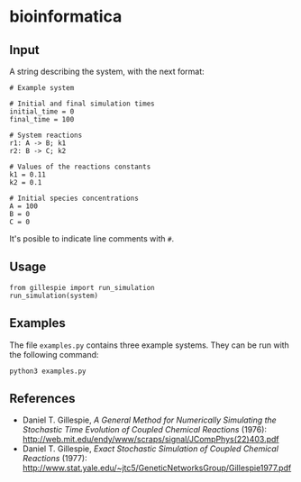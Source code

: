 # bioinformatica

## Input

A string describing the system, with the next format:

```
# Example system

# Initial and final simulation times
initial_time = 0
final_time = 100

# System reactions
r1: A -> B; k1
r2: B -> C; k2

# Values of the reactions constants
k1 = 0.11
k2 = 0.1

# Initial species concentrations
A = 100
B = 0
C = 0
```

It's posible to indicate line comments with `#`.

## Usage
```
from gillespie import run_simulation
run_simulation(system)
```

## Examples
The file `examples.py` contains three example systems. They can be run with the following command:

```
python3 examples.py
```

## References
* Daniel T. Gillespie, *A General Method for Numerically Simulating the Stochastic Time Evolution of Coupled Chemical Reactions* (1976): <http://web.mit.edu/endy/www/scraps/signal/JCompPhys(22)403.pdf>
* Daniel T. Gillespie, *Exact Stochastic Simulation of Coupled Chemical Reactions* (1977): <http://www.stat.yale.edu/~jtc5/GeneticNetworksGroup/Gillespie1977.pdf>
